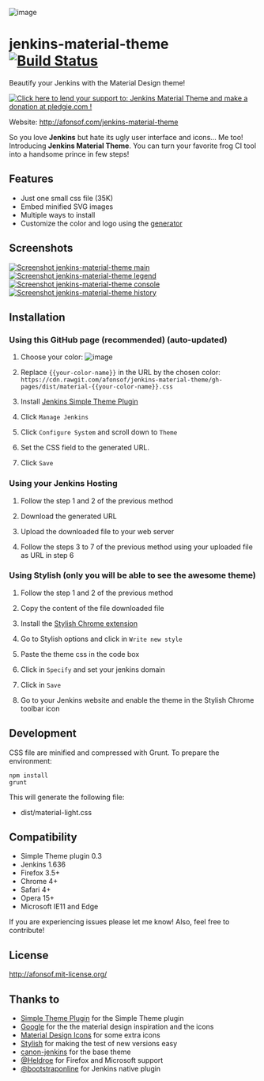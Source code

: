 ![image](http://afonsof.com/jenkins-material-theme/images/logo.svg)
# jenkins-material-theme [![Build Status](https://travis-ci.org/Jorg3Lucas/jenkins-material-theme.svg?branch=main)](https://travis-ci.org/Jorg3Lucas/jenkins-material-theme)
Beautify your Jenkins with the Material Design theme!

<a href='https://pledgie.com/campaigns/32522'><img alt='Click here to lend your support to: Jenkins Material Theme and make a donation at pledgie.com !' src='https://pledgie.com/campaigns/32522.png?skin_name=chrome' border='0' ></a>

Website: http://afonsof.com/jenkins-material-theme

So you love **Jenkins** but hate its ugly user interface and icons... Me too! Introducing **Jenkins Material Theme**.
You can turn your favorite frog CI tool into a handsome prince in few steps!   
 
## Features
* Just one small css file (35K)
* Embed minified SVG images
* Multiple ways to install
* Customize the color and logo using the [generator][generator]

## Screenshots
[![Screenshot jenkins-material-theme main](http://afonsof.com/jenkins-material-theme/images/screenshot-jenkins-theme-material-main.png)](http://afonsof.com/jenkins-material-theme/images/screenshot-jenkins-theme-material-main-large.png)      [![Screenshot jenkins-material-theme legend](http://afonsof.com/jenkins-material-theme/images/screenshot-jenkins-theme-material-legend.png)](http://afonsof.com/jenkins-material-theme/images/screenshot-jenkins-theme-material-legend-large.png) [![Screenshot jenkins-material-theme console](http://afonsof.com/jenkins-material-theme/images/screenshot-jenkins-theme-material-console.png)](http://afonsof.com/jenkins-material-theme/images/screenshot-jenkins-theme-material-console-large.png)
[![Screenshot jenkins-material-theme history](http://afonsof.com/jenkins-material-theme/images/screenshot-jenkins-theme-material-history.png)](http://afonsof.com/jenkins-material-theme/images/screenshot-jenkins-theme-material-history-large.png)


## Installation 

### Using this GitHub page (recommended) (auto-updated)

1. Choose your color:
![image](http://afonsof.com/jenkins-material-theme/images/pallete.png)

2. Replace `{{your-color-name}}` in the URL by the chosen color: `https://cdn.rawgit.com/afonsof/jenkins-material-theme/gh-pages/dist/material-{{your-color-name}}.css`

3. Install [Jenkins Simple Theme Plugin][simple]

4. Click `Manage Jenkins`

5. Click `Configure System` and scroll down to `Theme`

6. Set the CSS field to the generated URL.

7. Click `Save`


### Using your Jenkins Hosting

1. Follow the step 1 and 2 of the previous method

2. Download the generated URL

3. Upload the downloaded file to your web server

4. Follow the steps 3 to 7 of the previous method using your uploaded file as URL in step 6


### Using Stylish (only you will be able to see the awesome theme)

1. Follow the step 1 and 2 of the previous method

1. Copy the content of the file downloaded file

1. Install the [Stylish Chrome extension][stylish]

1. Go to Stylish options and click in `Write new style`

1. Paste the theme css in the code box

1. Click in `Specify` and set your jenkins domain

1. Click in `Save`

1. Go to your Jenkins website and enable the theme in the Stylish Chrome toolbar icon


## Development

CSS file are minified and compressed with Grunt. To prepare the environment:

```
npm install
grunt
```

This will generate the following file:
- dist/material-light.css

## Compatibility
- Simple Theme plugin 0.3
- Jenkins 1.636
- Firefox 3.5+
- Chrome 4+
- Safari 4+
- Opera 15+
- Microsoft IE11 and Edge


If you are experiencing issues please let me know! Also, feel free to contribute!

## License
http://afonsof.mit-license.org/

## Thanks to
- [Simple Theme Plugin][simple] for the Simple Theme plugin
- [Google][google] for the the material design inspiration and the icons
- [Material Design Icons][material-design-icons] for some extra icons
- [Stylish][stylish] for making the test of new versions easy
- [canon-jenkins][canon-jenkins] for the base theme
- [@Heldroe][heldroe] for Firefox and Microsoft support
- [@bootstraponline][bootstraponline] for Jenkins native plugin

[simple]: https://wiki.jenkins-ci.org/display/JENKINS/Simple+Theme+Plugin
[google]: https://www.google.com/design/spec/material-design/introduction.html
[material-design-icons]: https://materialdesignicons.com/
[stylish]: https://chrome.google.com/webstore/detail/stylish/fjnbnpbmkenffdnngjfgmeleoegfcffe
[canon-jenkins]: https://github.com/rackerlabs/canon-jenkins
[heldroe]: https://github.com/Heldroe
[generator]: http://afonsof.com/jenkins-material-theme
[bootstraponline]: https://github.com/bootstraponline
